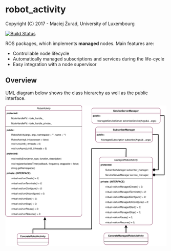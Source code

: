 # robot_activity
Copyright (C) 2017 - Maciej Żurad, University of Luxembourg

[![Build Status](https://travis-ci.org/snt-robotics/robot_activity.svg?branch=master)](https://travis-ci.org/snt-robotics/robot_activity)

ROS packages, which implements **managed** nodes. Main features are:
- Controllable node lifecycle
- Automatically managed subscriptions and services during the life-cycle
- Easy integration with a node supervisor

## Overview

UML diagram below shows the class hierarchy as well as the public interface.

![Alt text](./docs/figures/robot_activity.svg)
